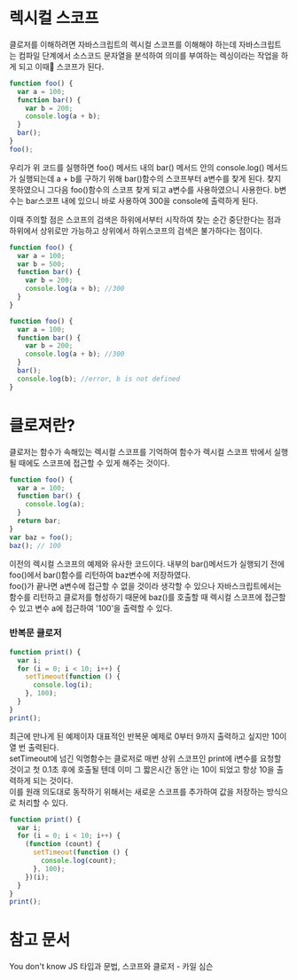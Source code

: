 # 렉시컬 스코프

클로저를 이해하려면 자바스크립트의 렉시컬 스코프를 이해해야 하는데 자바스크립트는 컴파일 단계에서 소스코드 문자열을 분석하여 의미를 부여하는 렉싱이라는 작업을 하게 되고 이때 스코프가 된다.

```javascript
function foo() {
  var a = 100;
  function bar() {
    var b = 200;
    console.log(a + b);
  }
  bar();
}
foo();
```

우리가 위 코드를 실행하면 foo() 메서드 내의 bar() 메서드 안의 console.log() 메서드가 실행되는데 a + b를 구하기 위해 bar()함수의 스코프부터 a변수를 찾게 된다. 찾지 못하였으니 그다음 foo()함수의 스코프 찾게 되고 a변수를 사용하였으니 사용한다. b변수는 bar스코프 내에 있으니 바로 사용하여 300을 console에 출력하게 된다.

이때 주의할 점은 스코프의 검색은 하위에서부터 시작하여 찾는 순간 중단한다는 점과 하위에서 상위로만 가능하고 상위에서 하위스코프의 검색은 불가하다는 점이다.

```javascript
function foo() {
  var a = 100;
  var b = 500;
  function bar() {
    var b = 200;
    console.log(a + b); //300
  }
}
```

```javascript
function foo() {
  var a = 100;
  function bar() {
    var b = 200;
    console.log(a + b); //300
  }
  bar();
  console.log(b); //error, b is not defined
}
```

# 클로져란?

클로저는 함수가 속해있는 렉시컬 스코프를 기억하여 함수가 렉시컬 스코프 밖에서 실행될 때에도 스코프에 접근할 수 있게 해주는 것이다.

```javascript
function foo() {
  var a = 100;
  function bar() {
    console.log(a);
  }
  return bar;
}
var baz = foo();
baz(); // 100
```

이전의 렉시컬 스코프의 예제와 유사한 코드이다. 내부의 bar()메서드가 실행되기 전에 foo()에서 bar()함수를 리턴하여 baz변수에 저장하였다.  
foo()가 끝나면 a변수에 접근할 수 없을 것이라 생각할 수 있으나 자바스크립트에서는 함수를 리턴하고 클로저를 형성하기 때문에 baz()를 호출할 때 렉시컬 스코프에 접근할 수 있고 변수 a에 접근하여 '100'을 출력할 수 있다.

### 반복문 클로저

```javascript
function print() {
  var i;
  for (i = 0; i < 10; i++) {
    setTimeout(function () {
      console.log(i);
    }, 100);
  }
}
print();
```

최근에 만나게 된 예제이자 대표적인 반복문 예제로 0부터 9까지 출력하고 싶지만 10이 열 번 출력된다.  
setTimeout에 넘긴 익명함수는 클로저로 매번 상위 스코프인 print에 i변수를 요청할 것이고 첫 0.1초 후에 호출될 텐데 이미 그 짧은시간 동안 i는 10이 되었고 항상 10을 출력하게 되는 것이다.  
이를 원래 의도대로 동작하기 위해서는 새로운 스코프를 추가하여 값을 저장하는 방식으로 처리할 수 있다.

```javascript
function print() {
  var i;
  for (i = 0; i < 10; i++) {
    (function (count) {
      setTimeout(function () {
        console.log(count);
      }, 100);
    })(i);
  }
}
print();
```

# 참고 문서

You don't know JS 타입과 문법, 스코프와 클로저 - 카일 심슨
